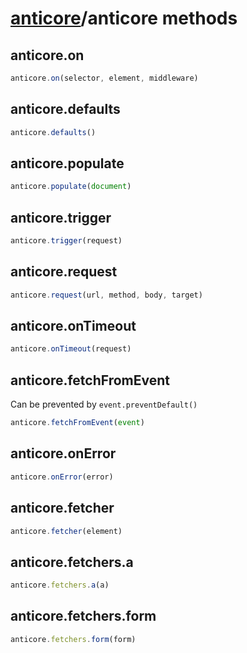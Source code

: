 # [anticore](../../#reference)/<a name="reference">anticore methods</a>


## anticore.on

```js
anticore.on(selector, element, middleware)
```

## anticore.defaults

```js
anticore.defaults()
```

## anticore.populate

```js
anticore.populate(document)
```

## anticore.trigger

```js
anticore.trigger(request)
```

## anticore.request
```js
anticore.request(url, method, body, target)
```

## anticore.onTimeout

```js
anticore.onTimeout(request)
```

## anticore.fetchFromEvent

Can be prevented by `event.preventDefault()`

```js
anticore.fetchFromEvent(event)
```

## anticore.onError

```js
anticore.onError(error)
```

## anticore.fetcher

```js
anticore.fetcher(element)
```

## anticore.fetchers.a

```js
anticore.fetchers.a(a)
```

## anticore.fetchers.form

```js
anticore.fetchers.form(form)
```